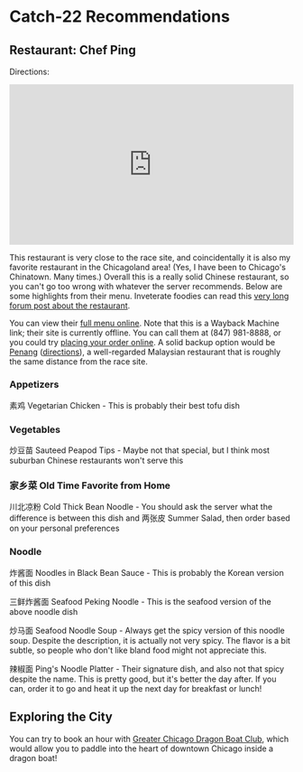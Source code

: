 # Catch-22 Recommendations

## Restaurant: Chef Ping

Directions:

<style>.embed-container { position: relative; padding-bottom: 56.25%; height: 0; overflow: hidden; max-width: 100%; } .embed-container iframe, .embed-container object, .embed-container embed { position: absolute; top: 0; left: 0; width: 100%; height: 100%; }</style><div class='embed-container'><iframe src='https://www.google.com/maps/embed?pb=!1m28!1m12!1m3!1d47407.67979903551!2d-88.04168988157535!3d42.043609477460215!2m3!1f0!2f0!3f0!3m2!1i1024!2i768!4f13.1!4m13!3e0!4m5!1s0x880fafd4978180bf%3A0xdebaee1271d9f896!2sSouth+Pool%2C+Elk+Grove+Village%2C+IL+60007!3m2!1d42.022906!2d-88.0168297!4m5!1s0x880fb008b4ed815f%3A0x42d701faa4fafa20!2sChef+Ping%2C+1755+W+Algonquin+Rd%2C+Rolling+Meadows%2C+IL+60008!3m2!1d42.055847!2d-88.00146579999999!5e0!3m2!1sen!2sus!4v1532546093438' width='600' height='450' frameborder='0' style='border:0' allowfullscreen></iframe></div>

This restaurant is very close to the race site, and coincidentally it is also my favorite restaurant in the Chicagoland area! (Yes, I have been to Chicago's Chinatown. Many times.) Overall this is a really solid Chinese restaurant, so you can't go too wrong with whatever the server recommends. Below are some highlights from their menu. Inveterate foodies can read this [very long forum post about the restaurant](http://www.lthforum.com/bb/viewtopic.php?f=14&t=27220).

You can view their [full menu online](https://web.archive.org/web/20171212082847/http://www.chefping.com:80/menu.html). Note that this is a Wayback Machine link; their site is currently offline. You can call them at (847) 981-8888, or you could try [placing your order online](http://chefping.carry-out.com/). A solid backup option would be [Penang](http://penangchicago.com/menu/menu) ([directions](https://goo.gl/maps/6nYeMBeetnE2)), a well-regarded Malaysian restaurant that is roughly the same distance from the race site.

### Appetizers

素鸡 Vegetarian Chicken - This is probably their best tofu dish

### Vegetables

炒豆苗 Sauteed Peapod Tips - Maybe not that special, but I think most suburban Chinese restaurants won't serve this

### 家乡菜 Old Time Favorite from Home

川北凉粉 Cold Thick Bean Noodle - You should ask the server what the difference is between this dish and 两张皮 Summer Salad, then order based on your personal preferences

### Noodle

炸酱面 Noodles in Black Bean Sauce - This is probably the Korean version of this dish

三鲜炸酱面 Seafood Peking Noodle - This is the seafood version of the above noodle dish

炒马面 Seafood Noodle Soup - Always get the spicy version of this noodle soup. Despite the description, it is actually not very spicy. The flavor is a bit subtle, so people who don't like bland food might not appreciate this.

辣椒面 Ping's Noodle Platter - Their signature dish, and also not that spicy despite the name. This is pretty good, but it's better the day after. If you can, order it to go and heat it up the next day for breakfast or lunch!

## Exploring the City

You can try to book an hour with [Greater Chicago Dragon Boat Club](http://www.greaterchicagodragonboatclub.org/), which would allow you to paddle into the heart of downtown Chicago inside a dragon boat!
